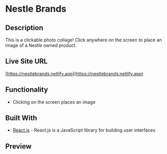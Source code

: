 # Nestle Brands

## Description
This is a clickable photo collage! Click anywhere on the screen to place an image of a Nestle owned product. 

<!-- ### Why Nestle?
Nestle is consistently ranked as one of the world's top plastic polluters.  -->

## Live Site URL
[https://nestlebrands.netlify.app](https://nestlebrands.netlify.app)

## Functionality
* Clicking on the screen places an image 

## Built With
* [React.js](https://reactjs.org/) - React.js is a JavaScript library for building user interfaces

## Preview
